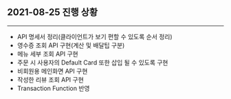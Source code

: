 ## 2021-08-25 진행 상황
---
- API 명세서 정리(클라이언트가 보기 편할 수 있도록 순서 정리)
- 영수증 조회 API 구현(계산 및 배달팁 구분)
- 메뉴 세부 조회 API 구현
- 주문 시 사용자의 Default Card 또한 삽입 될 수 있도록 구현
- 비회원용 메인화면 API 구현
- 작성한 리뷰 조회 API 구현
- Transaction Function 반영